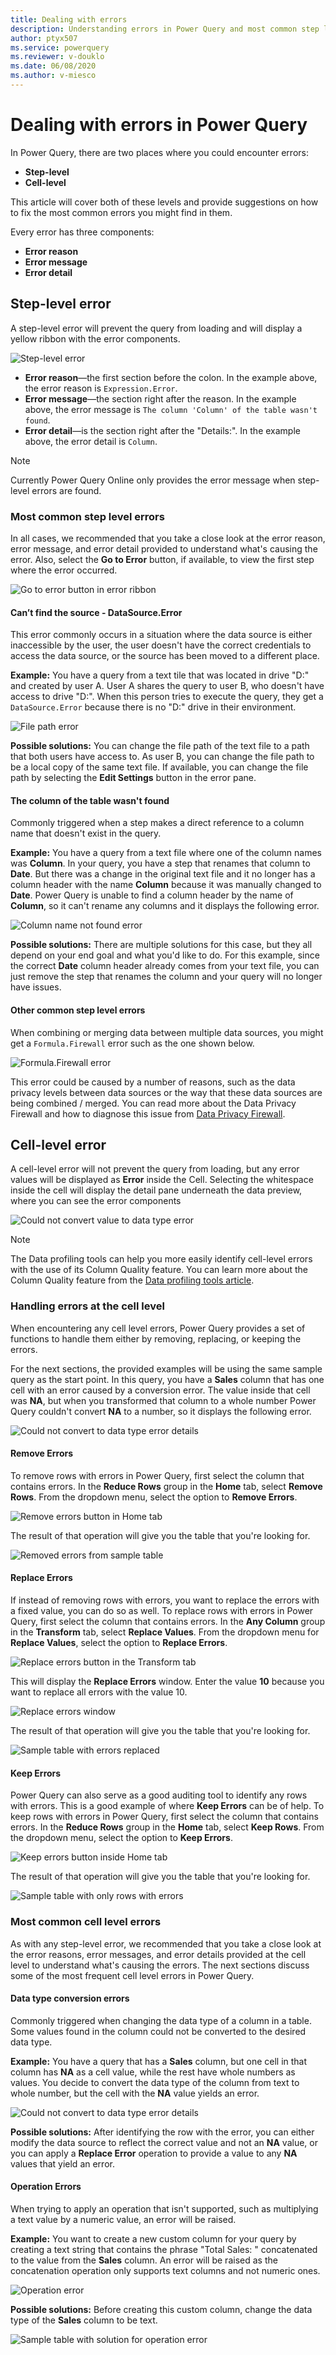 ```yaml
---
title: Dealing with errors 
description: Understanding errors in Power Query and most common step level and cell level errors.
author: ptyx507
ms.service: powerquery
ms.reviewer: v-douklo
ms.date: 06/08/2020
ms.author: v-miesco
---
```


# Dealing with errors in Power Query

In Power Query, there are two places where you could encounter errors:

* **Step-level**
* **Cell-level**

This article will cover both of these levels and provide suggestions on how to fix the most common errors you might find in them.

Every error has three components:

* **Error reason** 
* **Error message**
* **Error detail** 

## Step-level error

A step-level error will prevent the query from loading and will display a yellow ribbon with the error components.

![Step-level error](images/me-working-with-errors-column-name.png)

* **Error reason**&mdash;the first section before the colon. In the example above, the error reason is `Expression.Error`.
* **Error message**&mdash;the section right after the reason. In the example above, the error message is `The column 'Column' of the table wasn't found`.
* **Error detail**&mdash;is the section right after the "Details:". In the example above, the error detail is `Column`.

> [!Note] 
> Currently Power Query Online only provides the error message when step-level errors are found.

### Most common step level errors

In all cases, we recommended that you take a close look at the error reason, error message, and error detail provided to understand what's causing the error. Also, select the **Go to Error** button, if available, to view the first step where the error occurred. 

![Go to error button in error ribbon](images/me-working-with-errors-go-to-error.png)

#### Can’t find the source - DataSource.Error  

This error commonly occurs in a situation where the data source is either inaccessible by the user, the user doesn't have the correct credentials to access the data source, or the source has been moved to a different place.

**Example:** You have a query from a text tile that was located in drive "D:" and created by user A. User A shares the query to user B, who doesn't have access to drive "D:". When this person tries to execute the query, they get a `DataSource.Error` because there is no "D:" drive in their environment.

![File path error](images/me-working-with-errors-file-path.png)

**Possible solutions:** You can change the file path of the text file to a path that both users have access to. As user B, you can change the file path to be a local copy of the same text file. If available, you can change the file path by selecting the **Edit Settings** button in the error pane.

#### The column of the table wasn't found

Commonly triggered when a step makes a direct reference to a column name that doesn't exist in the query. 

**Example:** You have a query from a text file where one of the column names was **Column**. In your query, you have a step that renames that column to **Date**. But there was a change in the original text file and it no longer has a column header with the name **Column** because it was manually changed to **Date**. Power Query is unable to find a column header by the name of **Column**, so it can't rename any columns and it displays the following error.

![Column name not found error](images/me-working-with-errors-column-name.png)

**Possible solutions:** There are multiple solutions for this case, but they all depend on your end goal and what you'd like to do. For this example, since the correct **Date** column header already comes from your text file, you can just remove the step that renames the column and your query will no longer have issues.

#### Other common step level errors

When combining or merging data between multiple data sources, you might get a `Formula.Firewall` error such as the one shown below.

![Formula.Firewall error](images/me-working-with-errors-formula-firewall.png)

This error could be caused by a number of reasons, such as the data privacy levels between data sources or the way that these data sources are being combined / merged. You can read more about the Data Privacy Firewall and how to diagnose this issue from [Data Privacy Firewall](dataprivacyfirewall.md).

## Cell-level error

A cell-level error will not prevent the query from loading, but any error values will be displayed as **Error** inside the Cell. Selecting the whitespace inside the cell will display the detail pane underneath the data preview, where you can see the error components

![Could not convert value to data type error](images/me-working-with-errors-could-not-convert.png)

>[!Note]
> The Data profiling tools can help you more easily identify cell-level errors with the use of its Column Quality feature. You can learn more about the Column Quality feature from the [Data profiling tools article](data-profiling-tools.md#column-quality).

### Handling errors at the cell level

When encountering any cell level errors, Power Query provides a set of functions to handle them either by removing, replacing, or keeping the errors.

For the next sections, the provided examples will be using the same sample query as the start point. In this query, you have a **Sales** column that has one cell with an error caused by a conversion error. The value inside that cell was **NA**, but when you transformed that column to a whole number Power Query couldn't convert **NA** to a number, so it displays the following error.

![Could not convert to data type error details](images/me-working-with-errors-could-not-convert-details.png)

#### Remove Errors

To remove rows with errors in Power Query, first select the column that contains errors. In the **Reduce Rows** group in the **Home** tab, select **Remove Rows**. From the dropdown menu, select the option to **Remove Errors**.

![Remove errors button in Home tab](images/me-working-with-errors-remove-errors.png)

The result of that operation will give you the table that you're looking for.

![Removed errors from sample table](images/me-working-with-errors-removed-rows-with-errors.png)

#### Replace Errors

If instead of removing rows with errors, you want to replace the errors with a fixed value, you can do so as well. To replace rows with errors in Power Query, first select the column that contains errors. In the **Any Column** group in the **Transform** tab, select **Replace Values**. From the dropdown menu for **Replace Values**, select the option to **Replace Errors**.

![Replace errors button in the Transform tab](images/me-working-with-errors-replace-errors.png)

This will display the **Replace Errors** window. Enter the value **10** because you want to replace all errors with the value 10.

![Replace errors window](images/me-working-with-errors-replace-errors-window.png)

The result of that operation will give you the table that you're looking for.

![Sample table with errors replaced](images/me-working-with-errors-replaced-errors.png)

#### Keep Errors

Power Query can also serve as a good auditing tool to identify any rows with errors. This is a good example of where **Keep Errors** can be of help. To keep rows with errors in Power Query, first select the column that contains errors. In the **Reduce Rows** group in the **Home** tab, select **Keep Rows**. From the dropdown menu, select the option to **Keep Errors**.

![Keep errors button inside Home tab](images/me-working-with-errors-keep-errors.png)

The result of that operation will give you the table that you're looking for.

![Sample table with only rows with errors](images/me-working-with-errors-keep-errors-final.png)

### Most common cell level errors

As with any step-level error, we recommended that you take a close look at the error reasons, error messages, and error details provided at the cell level to understand what's causing the errors. The next sections discuss some of the most frequent cell level errors in Power Query.

#### Data type conversion errors

Commonly triggered when changing the data type of a column in a table. Some values found in the column could not be converted to the desired data type.

**Example:** You have a query that has a **Sales** column, but one cell in that column has **NA** as a cell value, while the rest have whole numbers as values. You decide to convert the data type of the column from text to whole number, but the cell with the **NA** value yields an error.

![Could not convert to data type error details](images/me-working-with-errors-could-not-convert-details.png)

**Possible solutions:** After identifying the row with the error, you can either modify the data source to reflect the correct value and not an **NA** value, or you can apply a **Replace Error** operation to provide a value to any **NA** values that yield an error.

#### Operation Errors

When trying to apply an operation that isn't supported, such as multiplying a text value by a numeric value, an error will be raised.

**Example:** You want to create a new custom column for your query by creating a text string that contains the phrase "Total Sales: " concatenated to the value from the **Sales** column. An error will be raised as the concatenation operation only supports text columns and not numeric ones. 

![Operation error](images/me-working-with-errors-operation-errors.png)

**Possible solutions:** Before creating this custom column, change the data type of the **Sales** column to be text.

![Sample table with solution for operation error](images/me-working-with-errors-operation-errors-final-table.png)
